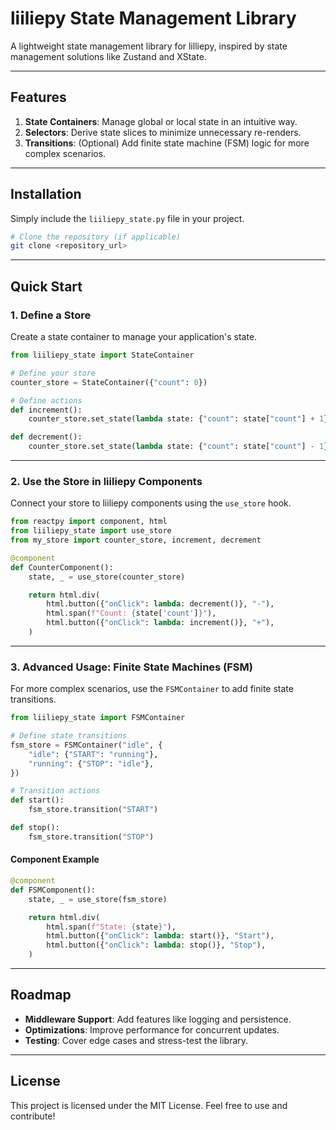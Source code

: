 # liiliepy State Management Library

A lightweight state management library for lilliepy, inspired by state management solutions like Zustand and XState.

---

## Features

1. **State Containers**: Manage global or local state in an intuitive way.
2. **Selectors**: Derive state slices to minimize unnecessary re-renders.
3. **Transitions**: (Optional) Add finite state machine (FSM) logic for more complex scenarios.

---

## Installation

Simply include the `liiliepy_state.py` file in your project.

```bash
# Clone the repository (if applicable)
git clone <repository_url>
```

---

## Quick Start

### 1. Define a Store

Create a state container to manage your application's state.

```python
from liiliepy_state import StateContainer

# Define your store
counter_store = StateContainer({"count": 0})

# Define actions
def increment():
    counter_store.set_state(lambda state: {"count": state["count"] + 1})

def decrement():
    counter_store.set_state(lambda state: {"count": state["count"] - 1})
```

---

### 2. Use the Store in liiliepy Components

Connect your store to liiliepy components using the `use_store` hook.

```python
from reactpy import component, html
from liiliepy_state import use_store
from my_store import counter_store, increment, decrement

@component
def CounterComponent():
    state, _ = use_store(counter_store)

    return html.div(
        html.button({"onClick": lambda: decrement()}, "-"),
        html.span(f"Count: {state['count']}"),
        html.button({"onClick": lambda: increment()}, "+"),
    )
```

---

### 3. Advanced Usage: Finite State Machines (FSM)

For more complex scenarios, use the `FSMContainer` to add finite state transitions.

```python
from liiliepy_state import FSMContainer

# Define state transitions
fsm_store = FSMContainer("idle", {
    "idle": {"START": "running"},
    "running": {"STOP": "idle"},
})

# Transition actions
def start():
    fsm_store.transition("START")

def stop():
    fsm_store.transition("STOP")
```

#### Component Example

```python
@component
def FSMComponent():
    state, _ = use_store(fsm_store)

    return html.div(
        html.span(f"State: {state}"),
        html.button({"onClick": lambda: start()}, "Start"),
        html.button({"onClick": lambda: stop()}, "Stop"),
    )
```

---

## Roadmap

- **Middleware Support**: Add features like logging and persistence.
- **Optimizations**: Improve performance for concurrent updates.
- **Testing**: Cover edge cases and stress-test the library.

---

## License

This project is licensed under the MIT License. Feel free to use and contribute!

